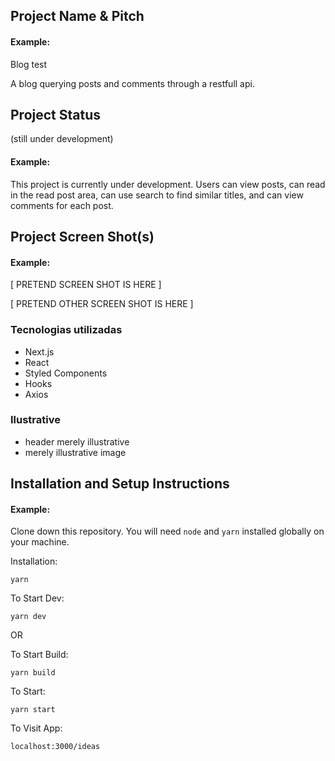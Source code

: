 ## Project Name & Pitch

#### Example:

Blog test

A blog querying posts and comments through a restfull api.

## Project Status
(still under development)
#### Example:

This project is currently under development. Users can view posts, can read in the read post area, can use search to find similar titles, and can view comments for each post.

## Project Screen Shot(s)

#### Example:   

[ PRETEND SCREEN SHOT IS HERE ]

[ PRETEND OTHER SCREEN SHOT IS HERE ]

### Tecnologias utilizadas

- Next.js
- React
- Styled Components
- Hooks
- Axios

### Ilustrative

- header merely illustrative
- merely illustrative image

## Installation and Setup Instructions

#### Example:  

Clone down this repository. You will need `node` and `yarn` installed globally on your machine.  

Installation:

`yarn`  

To Start Dev:

`yarn dev` 

OR

To Start Build:

`yarn build`  

To Start:

`yarn start`  

To Visit App:

`localhost:3000/ideas`  
